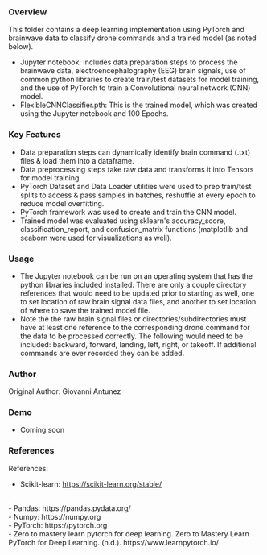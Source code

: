 ### Overview

This folder contains a deep learning implementation using PyTorch and brainwave data to classify drone commands and a trained model (as noted below). 
- Jupyter notebook: Includes data preparation steps to process the brainwave data, electroencephalography (EEG) brain signals, use of common python libraries to create train/test datasets for model training, and the use of PyTorch to train a Convolutional neural network (CNN) model. 
- FlexibleCNNClassifier.pth: This is the trained model, which was created using the Jupyter notebook and 100 Epochs. 

### Key Features

- Data preparation steps can dynamically identify brain command (.txt) files & load them into a dataframe. 
- Data preprocessing steps take raw data and transforms it into Tensors for model training
- PyTorch Dataset and Data Loader utilities were used to prep train/test splits to access & pass samples in batches, reshuffle at every epoch to reduce model overfitting.
- PyTorch framework was used to create and train the CNN model.
- Trained model was evaluated using sklearn's accuracy_score, classification_report, and confusion_matrix functions (matplotlib and seaborn were used for visualizations as well).

### Usage

- The Jupyter notebook can be run on an operating system that has the python libraries included installed. There are only a couple directory references that would need to be updated prior to starting as well, one to set location of raw brain signal data files, and another to set location of where to save the trained model file.
- Note the the raw brain signal files or directories/subdirectories must have at least one reference to the corresponding drone command for the data to be processed correctly. The following would need to be included: backward, forward, landing, left, right, or takeoff. If additional commands are ever recorded they can be added.

### Author

Original Author: Giovanni Antunez

### Demo 

- Coming soon

### References

References:
<br>
- Scikit-learn: https://scikit-learn.org/stable/
<br>
- Pandas: https://pandas.pydata.org/
<br>
- Numpy: https://numpy.org
<br>
- PyTorch: https://pytorch.org
<br>
- Zero to mastery learn pytorch for deep learning. Zero to Mastery Learn PyTorch for Deep Learning. (n.d.). https://www.learnpytorch.io/ 
  


